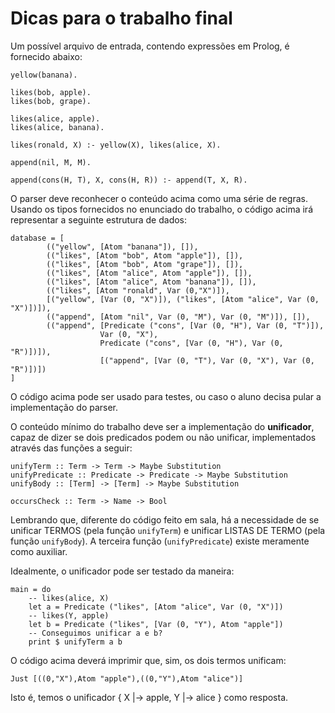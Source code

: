 # Dicas para o trabalho final

Um possível arquivo de entrada, contendo expressões em Prolog, é fornecido abaixo:

    yellow(banana).

    likes(bob, apple).
    likes(bob, grape).

    likes(alice, apple).
    likes(alice, banana).

    likes(ronald, X) :- yellow(X), likes(alice, X).

    append(nil, M, M).

    append(cons(H, T), X, cons(H, R)) :- append(T, X, R).

O parser deve reconhecer o conteúdo acima como uma série de regras. Usando os tipos fornecidos no enunciado do trabalho, o código acima irá representar a seguinte estrutura de dados:

    database = [
            (("yellow", [Atom "banana"]), []),
            (("likes", [Atom "bob", Atom "apple"]), []),
            (("likes", [Atom "bob", Atom "grape"]), []),
            (("likes", [Atom "alice", Atom "apple"]), []),
            (("likes", [Atom "alice", Atom "banana"]), []),
            (("likes", [Atom "ronald", Var (0,"X")]),
            [("yellow", [Var (0, "X")]), ("likes", [Atom "alice", Var (0, "X")])]),
            (("append", [Atom "nil", Var (0, "M"), Var (0, "M")]), []),
            (("append", [Predicate ("cons", [Var (0, "H"), Var (0, "T")]),
                        Var (0, "X"),
                        Predicate ("cons", [Var (0, "H"), Var (0, "R")])]),
                        [("append", [Var (0, "T"), Var (0, "X"), Var (0, "R")])])
    ]

O código acima pode ser usado para testes, ou caso o aluno decisa pular a implementação do parser.

O conteúdo mínimo do trabalho deve ser a implementação do **unificador**, capaz de dizer se dois predicados podem ou não unificar, implementados através das funções a seguir:

    unifyTerm :: Term -> Term -> Maybe Substitution
    unifyPredicate :: Predicate -> Predicate -> Maybe Substitution
    unifyBody :: [Term] -> [Term] -> Maybe Substitution

    occursCheck :: Term -> Name -> Bool

Lembrando que, diferente do código feito em sala, há a necessidade de se unificar TERMOS (pela função `unifyTerm`) e unificar LISTAS DE TERMO (pela função `unifyBody`). A terceira função (`unifyPredicate`) existe meramente como auxiliar.

Idealmente, o unificador pode ser testado da maneira:

    main = do
        -- likes(alice, X)
        let a = Predicate ("likes", [Atom "alice", Var (0, "X")])
        -- likes(Y, apple)
        let b = Predicate ("likes", [Var (0, "Y"), Atom "apple"])
        -- Conseguimos unificar a e b?
        print $ unifyTerm a b

O código acima deverá imprimir que, sim, os dois termos unificam:

    Just [((0,"X"),Atom "apple"),((0,"Y"),Atom "alice")]

Isto é, temos o unificador { X |-> apple, Y |-> alice } como resposta.
